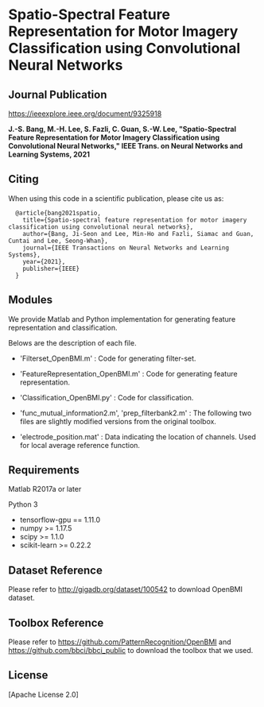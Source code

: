 # Spatio-Spectral Feature Representation for Motor Imagery Classification using Convolutional Neural Networks

## Journal Publication
https://ieeexplore.ieee.org/document/9325918

**J.-S. Bang, M.-H. Lee, S. Fazli, C. Guan, S.-W. Lee, "Spatio-Spectral Feature Representation for Motor Imagery Classification using Convolutional Neural Networks," IEEE Trans. on Neural Networks and Learning Systems, 2021**



## Citing
When using this code in a scientific publication, please cite us as:
```
  @article{bang2021spatio,
    title={Spatio-spectral feature representation for motor imagery classification using convolutional neural networks},
    author={Bang, Ji-Seon and Lee, Min-Ho and Fazli, Siamac and Guan, Cuntai and Lee, Seong-Whan},
    journal={IEEE Transactions on Neural Networks and Learning Systems},
    year={2021},
    publisher={IEEE}
  }
```


## Modules
 We provide Matlab and Python implementation for generating feature representation and classification.

 Belows are the description of each file.
 

 - 'Filterset_OpenBMI.m' : Code for generating filter-set. 

 - 'FeatureRepresentation_OpenBMI.m' : Code for generating feature representation.

 - 'Classification_OpenBMI.py' : Code for classification.

 - 'func_mutual_information2.m', 'prep_filterbank2.m' : The following two files are slightly modified versions from the original toolbox.

 - 'electrode_position.mat' : Data indicating the location of channels. Used for local average reference function.


## Requirements

Matlab R2017a or later

Python 3 

 - tensorflow-gpu == 1.11.0
 - numpy >= 1.17.5
 - scipy >= 1.1.0
 - scikit-learn >= 0.22.2


## Dataset Reference
Please refer to http://gigadb.org/dataset/100542 to download OpenBMI dataset.


## Toolbox Reference
Please refer to https://github.com/PatternRecognition/OpenBMI and 
https://github.com/bbci/bbci_public to download the toolbox that we used.


## License
[Apache License 2.0]

